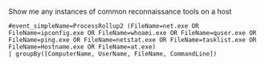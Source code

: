 Show me any instances of common reconnaissance tools on a host

```
#event_simpleName=ProcessRollup2 (FileName=net.exe OR FileName=ipconfig.exe OR FileName=whoami.exe OR FileName=quser.exe OR FileName=ping.exe OR FileName=netstat.exe OR FileName=tasklist.exe OR FileName=Hostname.exe OR FileName=at.exe)
| groupBy([ComputerName, UserName, FileName, CommandLine])
```